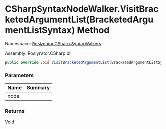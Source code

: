 # CSharpSyntaxNodeWalker\.VisitBracketedArgumentList\(BracketedArgumentListSyntax\) Method

Namespace: [Roslynator.CSharp.SyntaxWalkers](../../README.md)

Assembly: Roslynator\.CSharp\.dll

```csharp
public override void VisitBracketedArgumentList(BracketedArgumentListSyntax node)
```

### Parameters

| Name | Summary |
| ---- | ------- |
| node | |

### Returns

[Void](https://docs.microsoft.com/en-us/dotnet/api/system.void)

